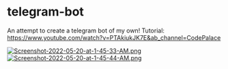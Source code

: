 # telegram-bot

An attempt to create a telegram bot of my own! Tutorial: https://www.youtube.com/watch?v=PTAkiukJK7E&ab_channel=CodePalace

[![Screenshot-2022-05-20-at-1-45-33-AM.png](https://i.postimg.cc/65dgkyPT/Screenshot-2022-05-20-at-1-45-33-AM.png)](https://postimg.cc/8jzZWPNV)[![Screenshot-2022-05-20-at-1-45-44-AM.png](https://i.postimg.cc/kG2YY5bM/Screenshot-2022-05-20-at-1-45-44-AM.png)](https://postimg.cc/q6dGz4wW)
